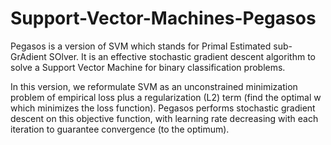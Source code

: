 # Support-Vector-Machines-Pegasos
Pegasos is a version of SVM which stands for Primal Estimated sub-GrAdient SOlver. It is an effective stochastic gradient descent algorithm to solve a Support Vector Machine for binary classification problems. 

In this version, we reformulate SVM as an unconstrained minimization problem of empirical loss plus a regularization (L2) term (find the optimal w which minimizes the loss function). Pegasos performs stochastic gradient descent on this objective function, with learning rate decreasing with each iteration to guarantee convergence (to the optimum). 


